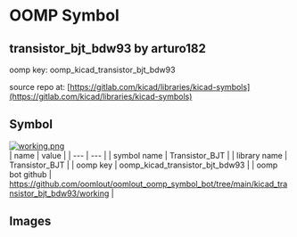 # OOMP Symbol  
## transistor_bjt_bdw93  by arturo182  
  
oomp key: oomp_kicad_transistor_bjt_bdw93  
  
source repo at: [https://gitlab.com/kicad/libraries/kicad-symbols](https://gitlab.com/kicad/libraries/kicad-symbols)  
## Symbol  
  
[![working.png](working_600.png)](working.png)  
| name | value | 
| --- | --- | 
| symbol name | Transistor_BJT | 
| library name | Transistor_BJT | 
| oomp key | oomp_kicad_transistor_bjt_bdw93 | 
| oomp bot github | https://github.com/oomlout/oomlout_oomp_symbol_bot/tree/main/kicad_transistor_bjt_bdw93/working | 
## Images  
